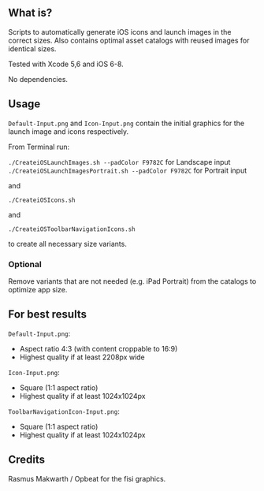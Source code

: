## What is?
Scripts to automatically generate iOS icons and launch images in the correct sizes. Also contains optimal asset catalogs with reused images for identical sizes.

Tested with Xcode 5,6 and iOS 6-8.

No dependencies.

## Usage

`Default-Input.png` and `Icon-Input.png` contain the initial graphics for the launch image and icons respectively.

From Terminal run:

`./CreateiOSLaunchImages.sh --padColor F9782C` for Landscape input
`./CreateiOSLaunchImagesPortrait.sh --padColor F9782C` for Portrait input 

and

`./CreateiOSIcons.sh`

and

`./CreateiOSToolbarNavigationIcons.sh`

to create all necessary size variants.

### Optional

Remove variants that are not needed (e.g. iPad Portrait) from the catalogs to optimize app size.

## For best results

`Default-Input.png`:
* Aspect ratio 4:3 (with content croppable to 16:9)
* Highest quality if at least 2208px wide

`Icon-Input.png`:

* Square (1:1 aspect ratio)
* Highest quality if at least 1024x1024px

`ToolbarNavigationIcon-Input.png`:

* Square (1:1 aspect ratio)
* Highest quality if at least 1024x1024px



## Credits
Rasmus Makwarth / Opbeat for the fisi graphics.
